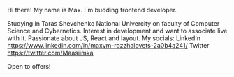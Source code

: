 Hi there!
My name is Max. I`m budding frontend developer. 

Studying in Taras Shevchenko National Univercity on faculty of Computer Science and Cybernetics.
Interest in development and want to associate live with it.
Passionate about JS, React and layout.
My socials:
  LinkedIn https://www.linkedin.com/in/maxym-rozzhalovets-2a0b4a241/
  Twitter https://twitter.com/Maasiimka
  
Open to offers!


<!---
maasiimka/maasiimka is a ✨ special ✨ repository because its `README.md` (this file) appears on your GitHub profile.
You can click the Preview link to take a look at your changes.
--->
